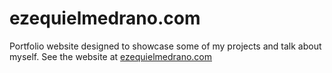 # ezequielmedrano.com
Portfolio website designed to showcase some of my projects and talk about myself. See the website at [ezequielmedrano.com](ezequielmedrano.com)
